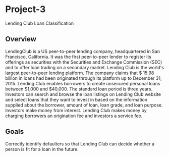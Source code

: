 # Project-3
Lending Club Loan Classification

## Overview
LendingClub is a US peer-to-peer lending company, headquartered in San Francisco, California. 
It was the first peer-to-peer lender to register its offerings as securities with the Securities and Exchange Commission (SEC) and to offer loan trading on a secondary market. 
Lending Club is the world's largest peer-to-peer lending platform. 
The company claims that $ 15.98 billion in loans had been originated through its platform up to December 31, 2015.
Lending Club enables borrowers to create unsecured personal loans between $1,000 and $40,000. 
The standard loan period is three years. 
Investors can search and browse the loan listings on Lending Club website and select loans that they want to invest in based on the information supplied about the borrower, amount of loan, loan grade, and loan purpose. 
Investors make money from interest. Lending Club makes money by charging borrowers an origination fee and investors a service fee.

## Goals
Correctly identify defaulters so that Lending Club can decide whether a person is fit for a loan in the future.
